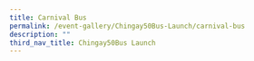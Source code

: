 ```yaml
---
title: Carnival Bus
permalink: /event-gallery/Chingay50Bus-Launch/carnival-bus
description: ""
third_nav_title: Chingay50Bus Launch
---
```


